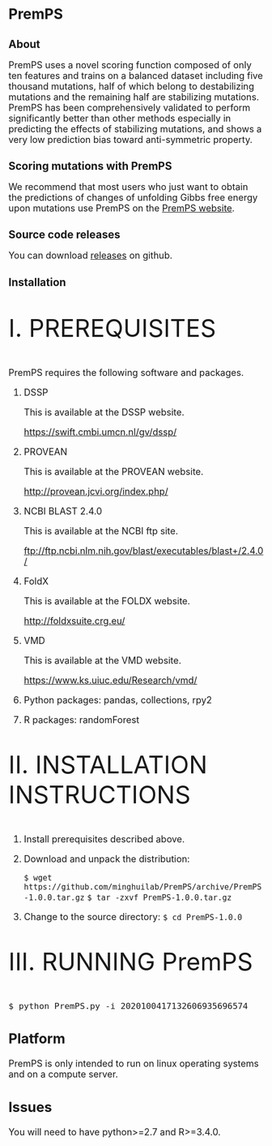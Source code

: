 # PremPS
## About
<font size=4> 
  
PremPS uses a novel scoring function composed of only ten features and trains on a balanced dataset including five thousand mutations, half of which belong to destabilizing mutations and the remaining half are stabilizing mutations. PremPS has been comprehensively validated to perform significantly better than other methods especially in predicting the effects of stabilizing mutations, and shows a very low prediction bias toward anti-symmetric property. 
  
</font>

## Scoring mutations with PremPS
<font size=4> 

We recommend that most users who just want to obtain the predictions of changes of unfolding Gibbs free energy upon mutations use PremPS on the [PremPS website](https://lilab.jysw.suda.edu.cn/research/PremPS/).

</font>

## Source code releases
<font size=4> 
  
You can download [releases](https://github.com/minghuilab/PremPS/releases) on github.

</font>

## Installation
<font size=8>

I. PREREQUISITES

</font> 

<font size=4>
 
PremPS requires the following software and packages.

1. DSSP

   This is available at the DSSP website.

   https://swift.cmbi.umcn.nl/gv/dssp/

2. PROVEAN

   This is available at the PROVEAN website.

   http://provean.jcvi.org/index.php/

3. NCBI BLAST 2.4.0

   This is available at the NCBI ftp site.

   ftp://ftp.ncbi.nlm.nih.gov/blast/executables/blast+/2.4.0/

4. FoldX

   This is available at the FOLDX website.

   http://foldxsuite.crg.eu/

5. VMD

   This is available at the VMD website.

   https://www.ks.uiuc.edu/Research/vmd/

6. Python packages: pandas, collections, rpy2

7. R packages: randomForest

</font>

<font size=8>

II. INSTALLATION INSTRUCTIONS

</font> 

<font size=4>

1. Install prerequisites described above.

2. Download and unpack the distribution:

	`$ wget https://github.com/minghuilab/PremPS/archive/PremPS-1.0.0.tar.gz`
	`$ tar -zxvf PremPS-1.0.0.tar.gz`

3. Change to the source directory:
	`$ cd PremPS-1.0.0`

</font>

<font size=8>

III. RUNNING PremPS

</font> 

<font size=4>

	$ python PremPS.py -i 2020100417132606935696574

## Platform
PremPS is only intended to run on linux operating systems and on a compute server.

## Issues
You will need to have python>=2.7 and R>=3.4.0.
